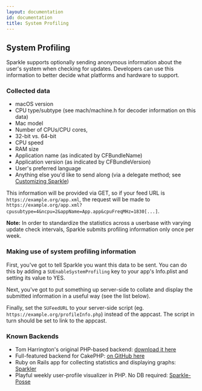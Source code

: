 ```yaml
---
layout: documentation
id: documentation
title: System Profiling
---
```

## System Profiling

Sparkle supports optionally sending anonymous information about the user's system when checking for updates. Developers can use this information to better decide what platforms and hardware to support.

### Collected data

* macOS version
* CPU type/subtype (see mach/machine.h for decoder information on this data)
* Mac model
* Number of CPUs/CPU cores,
* 32-bit vs. 64-bit
* CPU speed
* RAM size
* Application name (as indicated by CFBundleName)
* Application version (as indicated by CFBundleVersion)
* User's preferred language
* Anything else you'd like to send along (via a delegate method; see [Customizing Sparkle](/documentation/customization/))

This information will be provided via GET, so if your feed URL is `https://example.org/app.xml`, the request will be made to `https://example.org/app.xml?cpusubtype=4&ncpu=2&appName=App.app&cpuFreqMHz=1830[...]`.

**Note:** In order to standardize the statistics across a userbase with varying update check intervals, Sparkle submits profiling information only once per week.

### Making use of system profiling information

First, you've got to tell Sparkle you want this data to be sent. You can do this by adding a `SUEnableSystemProfiling` key to your app's Info.plist and setting its value to YES.

Next, you've got to put something up server-side to collate and display the submitted information in a useful way (see the list below).

Finally, set the `SUFeedURL` to your server-side script (eg. `https://example.org/profileInfo.php`) instead of the appcast. The script in turn should be set to link to the appcast.

### Known Backends

* Tom Harrington's original PHP-based backend: [download it here](/files/php_sparkle_stats_server.zip)
* Full-featured backend for CakePHP: [on GitHub here](//github.com/balthisar/JDSparkle)
* Ruby on Rails app for collecting statistics and displaying graphs: [Sparkler](//github.com/mackuba/sparkler)
* Playful weekly user-profile visualizer in PHP. No DB required: [Sparkle-Posse](//habilis.net/sparkle-posse/)
